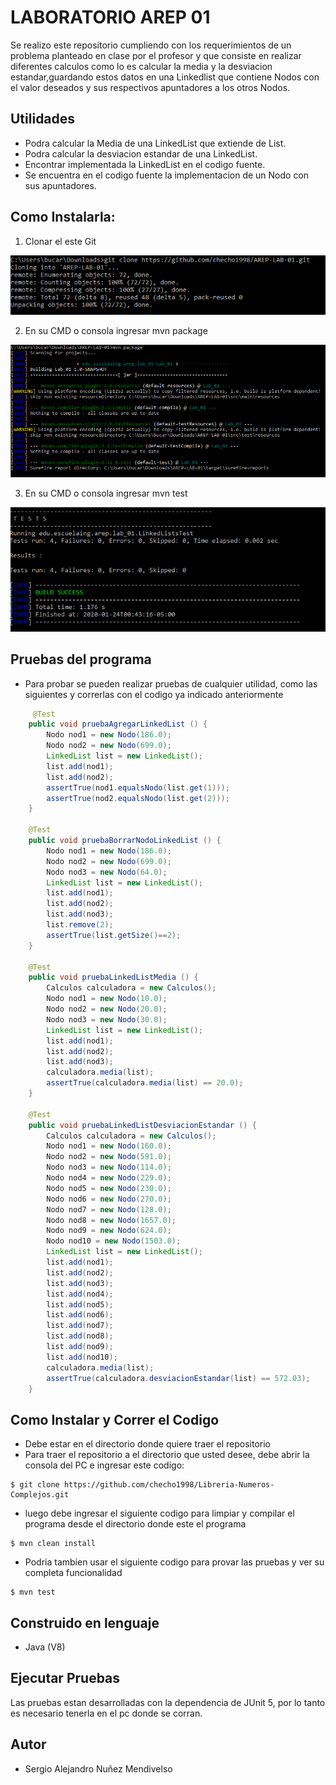 # LABORATORIO AREP 01

Se realizo este repositorio cumpliendo con los requerimientos de un problema planteado en clase por el profesor y que consiste en realizar diferentes calculos como lo es calcular la media y la desviacion estandar,guardando estos datos en una Linkedlist que contiene Nodos con el valor deseados y sus respectivos apuntadores a los otros Nodos.

## Utilidades
 
- Podra calcular la Media de una LinkedList que extiende de List.
- Podra calcular la desviacion estandar de una LinkedList.
- Encontrar implementada la LinkedList en el codigo fuente.
- Se encuentra en el codigo fuente la implementacion de un Nodo con sus apuntadores.

## Como Instalarla:
1. Clonar el este Git

![Imagenes](https://github.com/checho1998/AREP-LAB-01/blob/master/imagenes/clon.PNG)

2. En su CMD o consola ingresar mvn package

![Imagenes](https://github.com/checho1998/AREP-LAB-01/blob/master/imagenes/package.PNG)

3. En su CMD o consola ingresar mvn test

![Imagenes](https://github.com/checho1998/AREP-LAB-01/blob/master/imagenes/test.PNG)

## Pruebas del programa

- Para probar se pueden realizar pruebas de cualquier utilidad, como las siguientes y correrlas con el codigo ya indicado anteriormente

``` Java
     @Test
    public void pruebaAgregarLinkedList () {
        Nodo nod1 = new Nodo(186.0);
        Nodo nod2 = new Nodo(699.0);
        LinkedList list = new LinkedList();
        list.add(nod1);
        list.add(nod2);
        assertTrue(nod1.equalsNodo(list.get(1)));
        assertTrue(nod2.equalsNodo(list.get(2)));
    }
    
    @Test
    public void pruebaBorrarNodoLinkedList () {
    	Nodo nod1 = new Nodo(186.0);
        Nodo nod2 = new Nodo(699.0);
        Nodo nod3 = new Nodo(64.0);
        LinkedList list = new LinkedList();
        list.add(nod1);
        list.add(nod2);
        list.add(nod3);
        list.remove(2);
        assertTrue(list.getSize()==2);
    }
    
    @Test
    public void pruebaLinkedListMedia () {
    	Calculos calculadora = new Calculos();
    	Nodo nod1 = new Nodo(10.0);
        Nodo nod2 = new Nodo(20.0);
        Nodo nod3 = new Nodo(30.0);
        LinkedList list = new LinkedList();
        list.add(nod1);
        list.add(nod2);
        list.add(nod3);
        calculadora.media(list);
        assertTrue(calculadora.media(list) == 20.0);
    }
    
    @Test
    public void pruebaLinkedListDesviacionEstandar () {
    	Calculos calculadora = new Calculos();
    	Nodo nod1 = new Nodo(160.0);
        Nodo nod2 = new Nodo(591.0);
        Nodo nod3 = new Nodo(114.0);
        Nodo nod4 = new Nodo(229.0);
        Nodo nod5 = new Nodo(230.0);
        Nodo nod6 = new Nodo(270.0);
        Nodo nod7 = new Nodo(128.0);
        Nodo nod8 = new Nodo(1657.0);
        Nodo nod9 = new Nodo(624.0);
        Nodo nod10 = new Nodo(1503.0);
        LinkedList list = new LinkedList();
        list.add(nod1);
        list.add(nod2);
        list.add(nod3);
        list.add(nod4);
        list.add(nod5);
        list.add(nod6);
        list.add(nod7);
        list.add(nod8);
        list.add(nod9);
        list.add(nod10);
        calculadora.media(list);
        assertTrue(calculadora.desviacionEstandar(list) == 572.03);
    }
```
## Como Instalar y Correr el Codigo

- Debe estar en el directorio donde quiere traer el repositorio
- Para traer el repositorio a el directorio que usted desee, debe abrir la consola del PC e ingresar este codigo:
```
$ git clone https://github.com/checho1998/Libreria-Numeros-Complejos.git
```
- luego debe ingresar el siguiente codigo para limpiar y compilar el programa desde el directorio donde este el programa
```
$ mvn clean install 
```
- Podria tambien usar el siguiente codigo para provar las pruebas y ver su completa funcionalidad
```
$ mvn test
```
## Construido en lenguaje
  
  - Java (V8)
  
## Ejecutar Pruebas

Las pruebas estan desarrolladas con la dependencia de JUnit 5, por lo tanto es necesario tenerla
en el pc donde se corran.

## Autor

- Sergio Alejandro Nuñez Mendivelso
